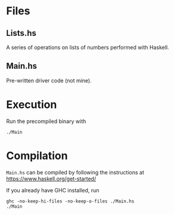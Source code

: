# Files

## Lists.hs
A series of operations on lists of numbers performed with Haskell.

## Main.hs
Pre-written driver code (not mine).

# Execution
Run the precompiled binary with
```
./Main
```

# Compilation
`Main.hs` can be compiled by following the instructions at https://www.haskell.org/get-started/

If you already have GHC installed, run
```
ghc -no-keep-hi-files -no-keep-o-files ./Main.hs
./Main
```
